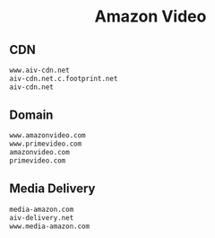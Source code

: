


<h1 align="center">Amazon Video</h1>  


## CDN


```html
www.aiv-cdn.net
aiv-cdn.net.c.footprint.net
aiv-cdn.net
```  


## Domain


```html
www.amazonvideo.com
www.primevideo.com
amazonvideo.com
primevideo.com
```  


## Media Delivery


```html
media-amazon.com
aiv-delivery.net
www.media-amazon.com
```  

<br>

